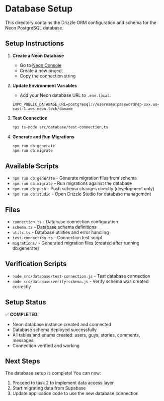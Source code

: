 # Database Setup

This directory contains the Drizzle ORM configuration and schema for the Neon PostgreSQL database.

## Setup Instructions

1. **Create a Neon Database**
   - Go to [Neon Console](https://console.neon.tech/)
   - Create a new project
   - Copy the connection string

2. **Update Environment Variables**
   - Add your Neon database URL to `.env.local`:
   ```
   EXPO_PUBLIC_DATABASE_URL=postgresql://username:password@ep-xxx.us-east-1.aws.neon.tech/dbname
   ```

3. **Test Connection**
   ```bash
   npx ts-node src/database/test-connection.ts
   ```

4. **Generate and Run Migrations**
   ```bash
   npm run db:generate
   npm run db:migrate
   ```

## Available Scripts

- `npm run db:generate` - Generate migration files from schema
- `npm run db:migrate` - Run migrations against the database
- `npm run db:push` - Push schema changes directly (development only)
- `npm run db:studio` - Open Drizzle Studio for database management

## Files

- `connection.ts` - Database connection configuration
- `schema.ts` - Database schema definitions
- `utils.ts` - Database utilities and error handling
- `test-connection.ts` - Connection test script
- `migrations/` - Generated migration files (created after running db:generate)

## Verification Scripts

- `node src/database/test-connection.js` - Test database connection
- `node src/database/verify-schema.js` - Verify schema was created correctly

## Setup Status

✅ **COMPLETED**: 
- Neon database instance created and connected
- Database schema deployed successfully
- All tables and enums created: users, guys, stories, comments, messages
- Connection verified and working

## Next Steps

The database setup is complete! You can now:
1. Proceed to task 2 to implement data access layer
2. Start migrating data from Supabase
3. Update application code to use the new database connection